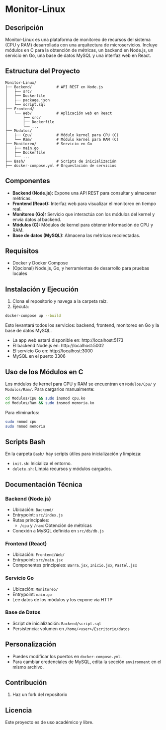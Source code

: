 # Monitor-Linux

## Descripción

Monitor-Linux es una plataforma de monitoreo de recursos del sistema (CPU y RAM) desarrollada con una arquitectura de microservicios. Incluye módulos en C para la obtención de métricas, un backend en Node.js, un servicio en Go, una base de datos MySQL y una interfaz web en React.

## Estructura del Proyecto

```
Monitor-Linux/
├── Backend/           # API REST en Node.js
│   ├── src/
│   ├── Dockerfile
│   ├── package.json
│   └── script.sql
├── Frontend/
│   └── Web/           # Aplicación web en React
│       ├── src/
│       ├── Dockerfile
│       └── ...
├── Modulos/
│   ├── Cpu/           # Módulo kernel para CPU (C)
│   └── Ram/           # Módulo kernel para RAM (C)
├── Monitoreo/         # Servicio en Go
│   ├── main.go
│   ├── Dockerfile
│   └── ...
├── Bash/              # Scripts de inicialización
├── docker-compose.yml # Orquestación de servicios
```

## Componentes

- **Backend (Node.js):** Expone una API REST para consultar y almacenar métricas.
- **Frontend (React):** Interfaz web para visualizar el monitoreo en tiempo real.
- **Monitoreo (Go):** Servicio que interactúa con los módulos del kernel y envía datos al backend.
- **Módulos (C):** Módulos de kernel para obtener información de CPU y RAM.
- **Base de datos (MySQL):** Almacena las métricas recolectadas.

## Requisitos

- Docker y Docker Compose
- (Opcional) Node.js, Go, y herramientas de desarrollo para pruebas locales

## Instalación y Ejecución

1. Clona el repositorio y navega a la carpeta raíz.
2. Ejecuta:

```bash
docker-compose up --build
```

Esto levantará todos los servicios: backend, frontend, monitoreo en Go y la base de datos MySQL.

- La app web estará disponible en: http://localhost:5173
- El backend Node.js en: http://localhost:5002
- El servicio Go en: http://localhost:3000
- MySQL en el puerto 3306

## Uso de los Módulos en C

Los módulos de kernel para CPU y RAM se encuentran en `Modulos/Cpu/` y `Modulos/Ram/`. Para cargarlos manualmente:

```bash
cd Modulos/Cpu && sudo insmod cpu.ko
cd Modulos/Ram && sudo insmod memoria.ko
```

Para eliminarlos:

```bash
sudo rmmod cpu
sudo rmmod memoria
```

## Scripts Bash

En la carpeta `Bash/` hay scripts útiles para inicialización y limpieza:
- `init.sh`: Inicializa el entorno.
- `delete.sh`: Limpia recursos y módulos cargados.

## Documentación Técnica

### Backend (Node.js)
- Ubicación: `Backend/`
- Entrypoint: `src/index.js`
- Rutas principales:
  - `/cpu` y `/ram`: Obtención de métricas
- Conexión a MySQL definida en `src/db/db.js`

### Frontend (React)
- Ubicación: `Frontend/Web/`
- Entrypoint: `src/main.jsx`
- Componentes principales: `Barra.jsx`, `Inicio.jsx`, `Pastel.jsx`

### Servicio Go
- Ubicación: `Monitoreo/`
- Entrypoint: `main.go`
- Lee datos de los módulos y los expone vía HTTP

### Base de Datos
- Script de inicialización: `Backend/script.sql`
- Persistencia: volumen en `/home/<user>/Escritorio/datos`

## Personalización

- Puedes modificar los puertos en `docker-compose.yml`.
- Para cambiar credenciales de MySQL, edita la sección `environment` en el mismo archivo.

## Contribución

1. Haz un fork del repositorio

## Licencia

Este proyecto es de uso académico y libre.
